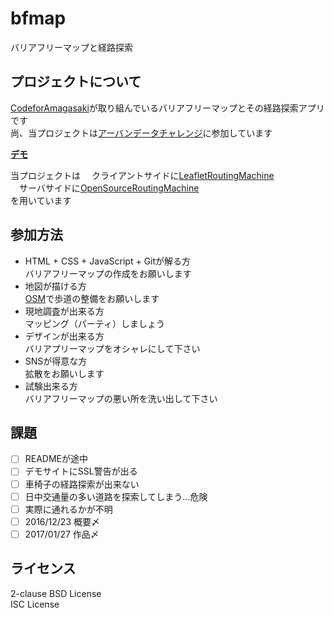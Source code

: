 # bfmap                                                                         
バリアフリーマップと経路探索

## プロジェクトについて
[CodeforAmagasaki](https://www.facebook.com/codeforamagasaki/)が取り組んでいるバリアフリーマップとその経路探索アプリです  
尚、当プロジェクトは[アーバンデータチャレンジ](http://urbandata-challenge.jp/)に参加しています

**[デモ](https://codeforamagasaki.github.io/bfmap/)**

当プロジェクトは
　クライアントサイドに[LeafletRoutingMachine](http://www.liedman.net/leaflet-routing-machine/)  
　サーバサイドに[OpenSourceRoutingMachine](http://project-osrm.org/)  
を用いています

## 参加方法
* HTML + CSS + JavaScript + Gitが解る方  
バリアフリーマップの作成をお願いします
* 地図が描ける方  
[OSM](http://www.openstreetmap.org/)で歩道の整備をお願いします
* 現地調査が出来る方  
マッピング（パーティ）しましょう
* デザインが出来る方  
バリアプリーマップをオシャレにして下さい
* SNSが得意な方  
拡散をお願いします
* 試験出来る方  
バリアフリーマップの悪い所を洗い出して下さい

## 課題
- [ ] READMEが途中
- [ ] デモサイトにSSL警告が出る
- [ ] 車椅子の経路探索が出来ない
- [ ] 日中交通量の多い道路を探索してしまう…危険
- [ ] 実際に通れるかが不明
- [ ] 2016/12/23 概要〆
- [ ] 2017/01/27 作品〆

## ライセンス
2-clause BSD License  
ISC License
